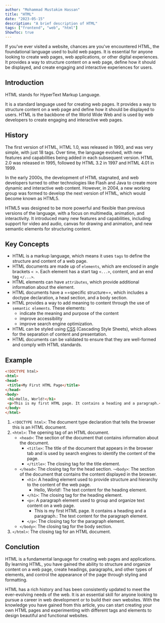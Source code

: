 ```yaml
---
author: "Mohammad Mustakim Hassan"
title: "HTML"
date: "2023-05-15"
description: "A brief description of HTML"
tags: ["frontend", "web", "html"]
ShowToc: true
---
```

If you've ever visited a website, chances are you've encountered HTML, the foundational language used to build web pages. It is essential for anyone looking to create web pages, web applications, or other digital experiences. It provides a way to structure content on a web page, define how it should be displayed, and create engaging and interactive experiences for users.

## Introduction

HTML stands for HyperText Markup Language.

It is a standard language used for creating web pages. It provides a way to structure content on a web page and define how it should be displayed to users. HTML is the backbone of the World Wide Web and is used by web developers to create engaging and interactive web pages.

## History

The first version of HTML, HTML 1.0, was released in 1993, and was very simple, with just 18 tags. Over time, the language evolved, with new features and capabilities being added in each subsequent version. HTML 2.0 was released in 1995, followed by HTML 3.2 in 1997 and HTML 4.01 in 1999.

In the early 2000s, the development of HTML stagnated, and web developers turned to other technologies like Flash and Java to create more dynamic and interactive web content. However, in 2004, a new working group was formed to develop the next version of HTML, which would become known as HTML5.

HTML5 was designed to be more powerful and flexible than previous versions of the language, with a focus on multimedia, animation, and interactivity. It introduced many new features and capabilities, including support for video and audio, canvas for drawing and animation, and new semantic elements for structuring content.

## Key Concepts

- HTML is a markup language, which means it uses `tags` to define the structure and content of a web page.
- HTML documents are made up of `elements`, which are enclosed in angle brackets `< >`. Each element has a start tag `<...>`, content, and an end tag `</...>`.
- HTML elements can have `attributes`, which provide additional information about the element.
- HTML documents have a ==specific structure==, which includes a doctype declaration, a head section, and a body section.
- HTML provides a way to add meaning to content through the use of `semantic elements`. These elements:
  - indicate the meaning and purpose of the content
  - improve accessibility
  - improve search engine optimization.
- HTML can be styled using [CSS](css) (Cascading Style Sheets), which allows for the separation of content and presentation.
- HTML documents can be validated to ensure that they are well-formed and comply with HTML standards.

## Example

```html
<!DOCTYPE html>
<html>
<head>
 <title>My First HTML Page</title>
</head>
<body>
 <h1>Hello, World!</h1>
 <p>This is my first HTML page. It contains a heading and a paragraph.</p>
</body>
</html>
```

1. `<!DOCTYPE html>`: The document type declaration that tells the browser this is an HTML document.
2. `<html>`: The opening tag of an HTML document.
   - `<head>`: The section of the document that contains information about the document.
     - `<title>`: The title of the document that appears in the browser tab and is used by search engines to identify the content of the page.
     - `</title>`: The closing tag for the title element.
   - `</head>`: The closing tag for the head section.
   -`<body>`: The section of the document that contains the content displayed in the browser.
     - `<h1>`: A heading element used to provide structure and hierarchy to the content of the web page.
       - Hello, World!: The text content for the heading element.
     - `</h1>`: The closing tag for the heading element.
     - `<p>`: A paragraph element used to group and organize text content on a web page.
       - This is my first HTML page. It contains a heading and a paragraph.: The text content for the paragraph element.
     - `</p>`: The closing tag for the paragraph element.
   - `</body>`: The closing tag for the body section.
3. `</html>`: The closing tag for an HTML document.

## Conclution

HTML is a fundamental language for creating web pages and applications. By learning HTML, you have gained the ability to structure and organize content on a web page, create headings, paragraphs, and other types of elements, and control the appearance of the page through styling and formatting.

HTML has a rich history and has been consistently updated to meet the ever-evolving needs of the web. It is an essential skill for anyone looking to pursue a career in web development or to build their own websites. With the knowledge you have gained from this article, you can start creating your own HTML pages and experimenting with different tags and elements to design beautiful and functional websites.
